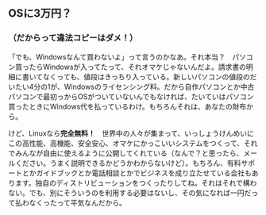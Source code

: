 <?php require("../../entete.php"); ?> <?php require("../../base.php"); ?>

<div id="corps">

<h2>OSに3万円？</h2>

<h3>（だからって違法コピーはダメ！）</h3>

「でも、Windowsなんて買わないよ」って言うのかなあ。それ本当？　パソコン買ったらWindowsが入ってたって、それオマケじゃないんだよ。請求書の明細に書いてなくっても、値段はきっちり入っている。新しいパソコンの値段のだいたい4分の1が、Windowsのライセンシング料。だから自作パソコンとか中古パソコンで最初っからOSがついていないんでもなければ、たいていはパソコン買ったときにWindows代を払っているわけ。もちろんそれは、あなたの財布から。

けど、Linuxなら<b>完全無料！</b>　世界中の人々が集まって、いっしょうけんめいにこの高性能、高機能、安全安心、オマケにかっこいいシステムをつくって、それでみんなが自由に使えるように公開してくれている（なんで？と思ったら、メールください。うまく説明できるかどうかわからないけど）。もちろん、有料サポートとかガイドブックとか電話相談とかでビジネスを成り立たせている会社もあります。独自のディストリビューションをつくったりしてね。それはそれで構わない。でも、別にそういうのを利用する必要はないし、その気になれば一円だって払わなくったって平気なんだから。

</div>


